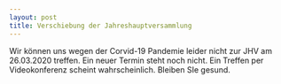 ```yaml
---
layout: post
title: Verschiebung der Jahreshauptversammlung
---
```

Wir können uns wegen der Corvid-19 Pandemie leider nicht zur JHV am 26.03.2020 treffen.
Ein neuer Termin steht noch nicht.
Ein Treffen per Videokonferenz scheint wahrscheinlich.
Bleiben SIe gesund. 
